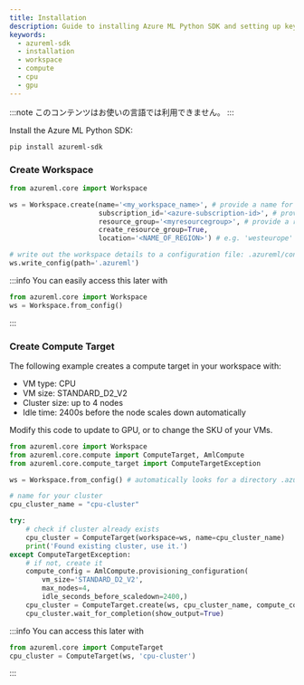 ```yaml
---
title: Installation
description: Guide to installing Azure ML Python SDK and setting up key resources.
keywords:
  - azureml-sdk
  - installation
  - workspace
  - compute
  - cpu
  - gpu
---
```


:::note
このコンテンツはお使いの言語では利用できません。
:::

Install the Azure ML Python SDK:

```console
pip install azureml-sdk
```

### Create Workspace

```python
from azureml.core import Workspace

ws = Workspace.create(name='<my_workspace_name>', # provide a name for your workspace
                      subscription_id='<azure-subscription-id>', # provide your subscription ID
                      resource_group='<myresourcegroup>', # provide a resource group name
                      create_resource_group=True,
                      location='<NAME_OF_REGION>') # e.g. 'westeurope' or 'eastus2' or 'westus2' or 'southeastasia'.

# write out the workspace details to a configuration file: .azureml/config.json
ws.write_config(path='.azureml')
```

:::info
You can easily access this later with
```python
from azureml.core import Workspace
ws = Workspace.from_config()
```
:::

### Create Compute Target

The following example creates a compute target in your workspace with:

- VM type: CPU
- VM size: STANDARD_D2_V2
- Cluster size: up to 4 nodes
- Idle time: 2400s before the node scales down automatically

Modify this code to update to GPU, or to change the SKU of your VMs.

```python
from azureml.core import Workspace
from azureml.core.compute import ComputeTarget, AmlCompute
from azureml.core.compute_target import ComputeTargetException

ws = Workspace.from_config() # automatically looks for a directory .azureml/

# name for your cluster
cpu_cluster_name = "cpu-cluster"

try:
    # check if cluster already exists
    cpu_cluster = ComputeTarget(workspace=ws, name=cpu_cluster_name)
    print('Found existing cluster, use it.')
except ComputeTargetException:
    # if not, create it
    compute_config = AmlCompute.provisioning_configuration(
        vm_size='STANDARD_D2_V2',
        max_nodes=4, 
        idle_seconds_before_scaledown=2400,)
    cpu_cluster = ComputeTarget.create(ws, cpu_cluster_name, compute_config)
    cpu_cluster.wait_for_completion(show_output=True)
```

:::info
You can access this later with

```python
from azureml.core import ComputeTarget
cpu_cluster = ComputeTarget(ws, 'cpu-cluster')
```
:::
